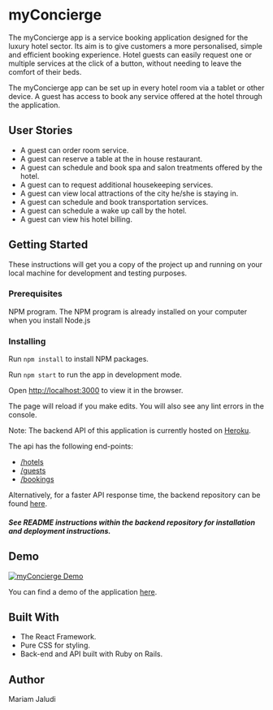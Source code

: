 
# myConcierge
The myConcierge app is a service booking application designed for the luxury hotel sector.  Its aim is to give customers a more personalised, simple and efficient booking experience. Hotel guests can easily request one or multiple services at the click of a button, without needing to leave the comfort of their beds.

The myConcierge app can be set up in every hotel room via a tablet or other device. A guest has access to book any service offered at the hotel through the application.

## User Stories

* A guest can order room service.
* A guest can reserve a table at the in house restaurant.
* A guest can schedule and book spa and salon treatments offered by the hotel.
* A guest can to request additional housekeeping services.
* A guest can view local attractions of the city he/she is staying in.
* A guest can schedule and book transportation services.
* A guest can schedule a wake up call by the hotel.
* A guest can view his hotel billing.

## Getting Started
These instructions will get you a copy of the project up and running on your local machine for development and testing purposes. 

### Prerequisites
NPM program. The NPM program is already installed on your computer when you install Node.js

### Installing

Run `npm install` to install NPM packages.<br>

Run `npm start` to run the app in development mode. <br>

Open [http://localhost:3000](http://localhost:3000) to view it in the browser.

The page will reload if you make edits. You will also see any lint errors in the console.

Note: The backend API of this application is currently hosted on [Heroku](https://myconcierge-app-api.herokuapp.com/).

The api has the following end-points: <br>
* [/hotels](https://myconcierge-app-api.herokuapp.com/hotels) <br>
* [/guests](https://myconcierge-app-api.herokuapp.com/guests) <br>
* [/bookings](https://myconcierge-app-api.herokuapp.com/guests) <br>

Alternatively, for a faster API response time, the backend repository can be found [here](https://github.com/Mariamjaludi/myConcierge-backend).

##### *See README instructions within the backend repository for installation and deployment instructions.*

## Demo

[![myConcierge Demo](http://img.youtube.com/vi/E6CHLd-bafc/0.jpg)](http://www.youtube.com/watch?v=E6CHLd-bafc "myConcierge Demo")

You can find a demo of the application [here](https://youtu.be/E6CHLd-bafc).

## Built With

* The React Framework.
* Pure CSS for styling.
* Back-end and API built with Ruby on Rails.

## Author

Mariam Jaludi
